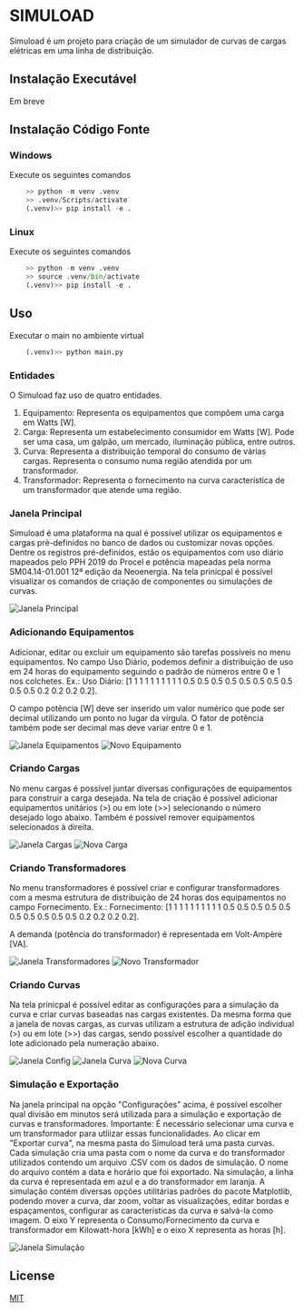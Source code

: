 # SIMULOAD
Simuload é um projeto para criação de um simulador de curvas de cargas elétricas em uma linha de distribuição.

## Instalação Executável
Em breve

## Instalação Código Fonte
### Windows
Execute os seguintes comandos
```python
    >> python -m venv .venv
    >> .venv/Scripts/activate
    (.venv)>> pip install -e .
```

### Linux
Execute os seguintes comandos
```python
    >> python -m venv .venv
    >> source .venv/bin/activate
    (.venv)>> pip install -e .
```

## Uso
Executar o main no ambiente virtual
```python
    (.venv)>> python main.py
```
### Entidades
O Simuload faz uso de quatro entidades.
1. Equipamento: Representa os equipamentos que compõem uma carga em Watts [W].
2. Carga: Representa um estabelecimento consumidor em Watts [W]. Pode ser uma casa, um galpão, um mercado, iluminação pública, entre outros.
3. Curva: Representa a distribuição temporal do consumo de várias cargas. Representa o consumo numa região atendida por um transformador.
4. Transformador: Representa o fornecimento na curva característica de um transformador que atende uma região.

### Janela Principal

Simuload é uma plataforma na qual é possível utilizar os equipamentos e cargas pré-definidos no banco de dados ou customizar novas opções. Dentre os registros pré-definidos, estão os equipamentos com uso diário mapeados pelo PPH 2019 do Procel e potência mapeadas pela norma SM04.14-01.001 12ª edição da Neoenergia. Na tela prinicpal é possível visualizar os comandos de criação de componentes ou simulações de curvas.


![Janela Principal](docs/readme-imgs/janela-prinicpal.png)

### Adicionando Equipamentos
Adicionar, editar ou excluir um equipamento são tarefas possíveis no menu equipamentos. No campo Uso Diário, podemos definir a distribuição de uso em 24 horas do equipamento seguindo o padrão de números entre 0 e 1 nos colchetes. 
Ex.: Uso Diário: [1 1 1 1 1 1 1 1 1 1 0.5 0.5 0.5 0.5 0.5 0.5 0.5 0.5 0.5 0.5 0.2 0.2 0.2 0.2].

O campo potência [W] deve ser inserido um valor numérico que pode ser decimal utilizando um ponto no lugar da vírgula.
O fator de potência também pode ser decimal mas deve variar entre 0 e 1.


![Janela Equipamentos](docs/readme-imgs/janela-equipamentos.png)
![Novo Equipamento](docs/readme-imgs/novo-equipamento.png)

### Criando Cargas
No menu cargas é possível juntar diversas configurações de equipamentos para construir a carga desejada. Na tela de criação é possível adicionar equipamentos unitários (>) ou em lote (>>) selecionando o número desejado logo abaixo. Também é possível remover equipamentos selecionados à direita.


![Janela Cargas](docs/readme-imgs/janela-cargas.png)
![Nova Carga](docs/readme-imgs/nova-carga.png)

### Criando Transformadores
No menu transformadores é possível criar e configurar transformadores com a mesma estrutura de distribuição de 24 horas dos equipamentos no campo Fornecimento.
Ex.: Fornecimento: [1 1 1 1 1 1 1 1 1 1 0.5 0.5 0.5 0.5 0.5 0.5 0.5 0.5 0.5 0.5 0.2 0.2 0.2 0.2].

A demanda (potência do transformador) é representada em Volt-Ampère [VA].


![Janela Transformadores](docs/readme-imgs/janela-transformadores.png)
![Novo Transformador](docs/readme-imgs/nova-transformador.png)

### Criando Curvas
Na tela prinicpal é possível editar as configurações para a simulação da curva e criar curvas baseadas nas cargas existentes. Da mesma forma que a janela de novas cargas, as curvas utilizam a estrutura de adição individual (>) ou em lote (>>) das cargas, sendo possível escolher a quantidade do lote adicionado pela numeração abaixo.


![Janela Config](docs/readme-imgs/janela-curvas-config.png)
![Janela Curva](docs/readme-imgs/janela-curvas.png)
![Nova Curva](docs/readme-imgs/nova-curva.png)

### Simulação e Exportação
Na janela principal na opção "Configurações" acima, é possível escolher qual divisão em minutos será utilizada para a simulação e exportação de curvas e transformadores. 
Importante: É necessário selecionar uma curva e um transformador para utliizar essas funcionalidades.
Ao clicar em "Exportar curva", na mesma pasta do Simuload terá uma pasta curvas. Cada simulação cria uma pasta com o nome da curva e do transformador utilizados contendo um arquivo .CSV com os dados de simulação. O nome do arquivo contém a data e horário que foi exportado.
Na simulação, a linha da curva é representada em azul e a do transformador em laranja. A simulação contém diversas opções utilitárias padrões do pacote Matplotlib, podendo mover a curva, dar zoom, voltar as visualizações, editar bordas e espaçamentos, configurar as características da curva e salvá-la como imagem. O eixo Y representa o Consumo/Fornecimento da curva e transformador em Kilowatt-hora [kWh] e o eixo X representa as horas [h].


![Janela Simulação](docs/readme-imgs/janela-simulacao.png)


## License

[MIT](https://github.com/caleo-hub/simuload/blob/main/LICENSE)
